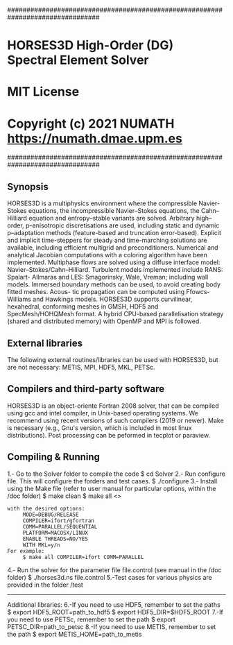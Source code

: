 ################################################################################                                                                            
#                                                                              #
#            HORSES3D High-Order (DG) Spectral Element Solver                  #
#                                                                              #                                                                             
#                             MIT License                                      #
#         Copyright (c) 2021 NUMATH https://numath.dmae.upm.es                 #
################################################################################

Synopsis
-----------
HORSES3D is a multiphysics environment where the compressible Navier-Stokes equations, the incompressible Navier–Stokes equations, the Cahn–Hilliard equation 
and entropy–stable variants are solved. Arbitrary high–order, p–anisotropic discretisations are used,
including static and dynamic p–adaptation methods (feature-based and truncation error-based). Explicit and implicit time-steppers for steady and time-marching
solutions are available, including efficient multigrid and preconditioners. Numerical and analytical Jacobian computations with a coloring algorithm have
been implemented. Multiphase flows are solved using a diffuse interface model: Navier–Stokes/Cahn–Hilliard. Turbulent models implemented include RANS: Spalart-
Allmaras and LES: Smagorinsky, Wale, Vreman; including wall models. Immersed boundary methods can be used, to avoid creating body fitted meshes. Acous-
tic propagation can be computed using Ffowcs-Williams and Hawkings models.
HORSES3D supports curvilinear, hexahedral, conforming meshes in GMSH, HDF5 and SpecMesh/HOHQMesh format. A hybrid CPU-based parallelisation strategy
(shared and distributed memory) with OpenMP and MPI is followed.


External libraries
-----------
The following external routines/libraries can be used with HORSES3D, but are not necessary: METIS, MPI, HDF5, MKL, PETSc.


Compilers and third-party software
-----------
HORSES3D is an object-oriente Fortran 2008 solver, that can be compiled using gcc and intel compiler, in Unix-based operating systems.
We recommend using recent versions of such compilers (2019 or newer).
Make is necessary (e.g., Gnu's version, which is included in most linux distributions).
Post processing can be peformed in tecplot or paraview.


Compiling & Running 
-----------
1.- Go to the Solver folder to compile the code
        $ cd Solver
2.- Run configure file. This will configure the forders and test cases.
        $ ./configure
3.- Install using the Make file (refer to user manual for particular options, within the /doc folder)
        $ make clean
        $ make all <<Options>>

	with the desired options:
         MODE=DEBUG/RELEASE
         COMPILER=ifort/gfortran
         COMM=PARALLEL/SEQUENTIAL
         PLATFORM=MACOSX/LINUX
         ENABLE THREADS=NO/YES
         WITH MKL=y/n
    For example:
         $ make all COMPILER=ifort COMM=PARALLEL

4.- Run the solver for the parameter file file.control (see manual in the /doc folder)
        $ ./horses3d.ns file.control
5.-Test cases for various physics are provided in the folder /test


-----------
Additional libraries:
6.-If you need to use HDF5, remember to set the paths
        $ export HDF5_ROOT=path_to_hdf5
        $ export HDF5_DIR=$HDF5_ROOT
7.-If you need to use PETSc, remember to set the path
        $ export PETSC_DIR=path_to_petsc
8.-If you need to use METIS, remember to set the path
        $ export METIS_HOME=path_to_metis

